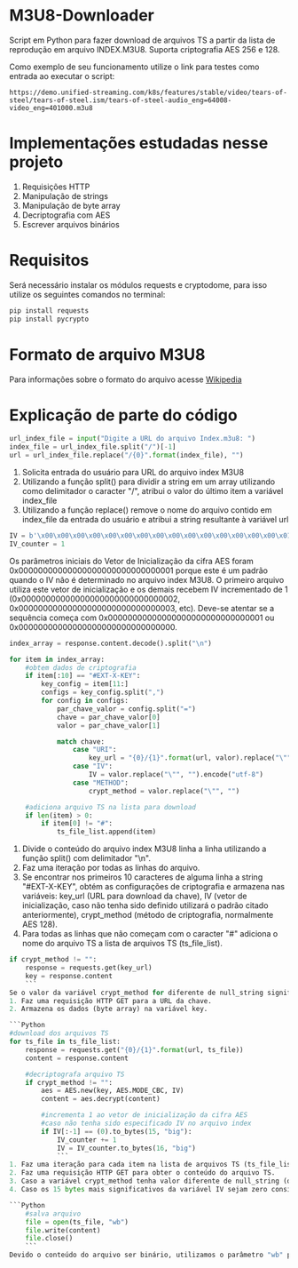 # M3U8-Downloader
Script em Python para fazer download de arquivos TS a partir da lista de reprodução em arquivo INDEX.M3U8. Suporta criptografia AES 256 e 128.

Como exemplo de seu funcionamento utilize o link para testes como entrada ao executar o script:
```
https://demo.unified-streaming.com/k8s/features/stable/video/tears-of-steel/tears-of-steel.ism/tears-of-steel-audio_eng=64008-video_eng=401000.m3u8
```

# Implementações estudadas nesse projeto
1. Requisições HTTP
2. Manipulação de strings
3. Manipulação de byte array
4. Decriptografia com AES
5. Escrever arquivos binários

# Requisitos
Será necessário instalar os módulos requests e cryptodome, para isso utilize os seguintes comandos no terminal:
```bash
pip install requests
pip install pycrypto
```

# Formato de arquivo M3U8
Para informações sobre o formato do arquivo acesse [Wikipedia](https://en.wikipedia.org/wiki/M3U)

# Explicação de parte do código
```Python
url_index_file = input("Digite a URL do arquivo Index.m3u8: ")
index_file = url_index_file.split("/")[-1]
url = url_index_file.replace("/{0}".format(index_file), "")
```
1. Solicita entrada do usuário para URL do arquivo index M3U8
2. Utilizando a função split() para dividir a string em um array utilizando como delimitador o caracter "/", atribui o valor do último item a variável index_file
3. Utilizando a função replace() remove o nome do arquivo contido em index_file da entrada do usuário e atribui a string resultante à variável url

```Python
IV = b'\x00\x00\x00\x00\x00\x00\x00\x00\x00\x00\x00\x00\x00\x00\x00\x01'
IV_counter = 1
```

Os parâmetros iniciais do Vetor de Inicialização da cifra AES foram 0x00000000000000000000000000000001 porque este é um padrão quando o IV não é determinado no arquivo index M3U8. O primeiro arquivo utiliza este vetor de inicialização e os demais recebem IV incrementado de 1 (0x00000000000000000000000000000002, 0x00000000000000000000000000000003, etc).
Deve-se atentar se a sequência começa com 0x00000000000000000000000000000001 ou 0x00000000000000000000000000000000.

```Python
index_array = response.content.decode().split("\n")

for item in index_array:
    #obtem dados de criptografia
    if item[:10] == "#EXT-X-KEY":
        key_config = item[11:]
        configs = key_config.split(",")
        for config in configs:
            par_chave_valor = config.split("=")
            chave = par_chave_valor[0]
            valor = par_chave_valor[1]

            match chave:
                case "URI":
                    key_url = "{0}/{1}".format(url, valor).replace("\"", "")
                case "IV":
                    IV = valor.replace("\"", "").encode("utf-8")
                case "METHOD":
                    crypt_method = valor.replace("\"", "")

    #adiciona arquivo TS na lista para download
    if len(item) > 0:
        if item[0] != "#":
            ts_file_list.append(item)
```
1. Divide o conteúdo do arquivo index M3U8 linha a linha utilizando a função split() com delimitador "\n".
2. Faz uma iteração por todas as linhas do arquivo.
3. Se encontrar nos primeiros 10 caracteres de alguma linha a string "#EXT-X-KEY", obtém as configurações de criptografia e armazena nas variáveis: key_url (URL para download da chave), IV (vetor de inicialização, caso não tenha sido definido utilizará o padrão citado anteriormente), crypt_method (método de criptografia, normalmente AES 128).
4. Para todas as linhas que não começam com o caracter "#" adiciona o nome do arquivo TS a lista de arquivos TS (ts_file_list).

```Python
if crypt_method != "":
    response = requests.get(key_url)
    key = response.content
    ```
Se o valor da variável crypt_method for diferente de null_string significa que havia dados sobre criptografia no arquivo index M3U8. Neste caso, a variável key_url terá sido atribuída com o valor da URL do arquivo que contém a chave da cifra:
1. Faz uma requisição HTTP GET para a URL da chave.
2. Armazena os dados (byte array) na variável key.

```Python
#download dos arquivos TS
for ts_file in ts_file_list:
    response = requests.get("{0}/{1}".format(url, ts_file))
    content = response.content

    #decriptografa arquivo TS
    if crypt_method != "":
        aes = AES.new(key, AES.MODE_CBC, IV)
        content = aes.decrypt(content)

        #incrementa 1 ao vetor de inicialização da cifra AES
        #caso não tenha sido especificado IV no arquivo index
        if IV[:-1] == (0).to_bytes(15, "big"):
            IV_counter += 1
            IV = IV_counter.to_bytes(16, "big")
            ```
1. Faz uma iteração para cada item na lista de arquivos TS (ts_file_list).
2. Faz uma requisição HTTP GET para obter o conteúdo do arquivo TS.
3. Caso a variável crypt_method tenha valor diferente de null_string (o que quer dizer que foram encontrados parâmetros de criptografia no arquivo index M3U8), utiliza um objeto AES para decriptografar o byte array recebido com os seguintes parâmetros: key (chave obtida na etapa anterior), AES.MODE_CBC (modo padrão de utilização da cifra AES), IV (vetor de inicialização obtido como parâmetro no arquivo index M3U8 ou seguindo padrão sequencial conforme explicado acima).
4. Caso os 15 bytes mais significativos da variável IV sejam zero consideramos que não houve parâmetro para IV no arquivo index M3U8 e então estamos utilizando o modo sequencial padrão, então a variável IV (byte array) terá seu byte menos significativo incrementado de 1.

```Python
    #salva arquivo
    file = open(ts_file, "wb")
    file.write(content)
    file.close()
    ```
Devido o conteúdo do arquivo ser binário, utilizamos o parâmetro "wb" para escrever seu conteúdo que nesta etapa do algoritmo já estará decriptografado caso tenha sido identificado parâmetros de criptografia no arquivo index M3U8.
